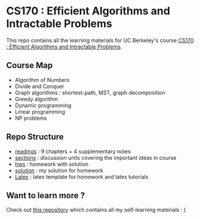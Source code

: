 # CS170 : Efficient Algorithms and Intractable Problems

This repo contains all the learning materials for UC Berkeley's course [CS170 : Efficient Algorithms and Intractable Problems](https://cs170.org/). 

## Course Map

- Algorithm of Numbers
- Divide and Conquer
- Graph algorithms : shortest-path, MST, graph decomposition
- Greedy algorithm
- Dynamic programming
- Linear programming
- NP problems

## Repo Structure

- [readings](./readings) : 9 chapters + 4 supplementary notes
- [sections](./sections) : discussion units covering the important ideas in course
- [hws](./hws) : homework with solution
- [solution](./solution) :  my solution for homework
- [Latex](./Latex) : latex template for homework and latex tutorials

## Want to learn more ?

Check out [this repository](https://github.com/PKUFlyingPig/Self-learning-Computer-Science) which contains all my self-learning materials : )

